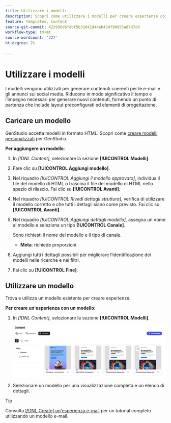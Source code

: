 ```yaml
---
title: Utilizzare i modelli
description: Scopri come utilizzare i modelli per creare esperienze coinvolgenti in GenStudio.
feature: Templates, Content
source-git-commit: 423956d6fdbf5b31041d44eb434f90d55a87d7c0
workflow-type: tm+mt
source-wordcount: '227'
ht-degree: 2%

---
```



# Utilizzare i modelli

I modelli vengono utilizzati per generare contenuti coerenti per le e-mail e gli annunci sui social media. Riducono in modo significativo il tempo e l’impegno necessari per generare nuovi contenuti, fornendo un punto di partenza che include layout preconfigurati ed elementi di progettazione.

## Caricare un modello

GenStudio accetta modelli in formato HTML. Scopri come [creare modelli personalizzati](customize-template.md) per GenStudio.

**Per aggiungere un modello**:

1. In _[!DNL Content]_, selezionare la sezione **[!UICONTROL Modelli]**.

1. Fare clic su **[!UICONTROL Aggiungi modello]**.

1. Nel riquadro _[!UICONTROL Aggiungi il modello approvato]_, individua il file del modello di HTML o trascina il file del modello di HTML nello spazio di rilascio. Fai clic su **[!UICONTROL Avanti]**.

1. Nel riquadro _[!UICONTROL Rivedi dettagli struttura]_, verifica di utilizzare il modello corretto e che tutti i dettagli siano come previsto. Fai clic su **[!UICONTROL Avanti]**.

1. Nel riquadro _[!UICONTROL Aggiungi dettagli modello]_, assegna un nome al modello e seleziona un tipo **[!UICONTROL Canale]**.

   Sono richiesti il nome del modello e il tipo di canale.

   - **Meta**: richiede proporzioni
   <!-- **Display ads**: requires Dimensions -->

1. Aggiungi tutti i dettagli possibili per migliorare l’identificazione dei modelli nelle ricerche e nei filtri.

1. Fai clic su **[!UICONTROL Fine]**.

## Utilizzare un modello

Trova e utilizza un modello esistente per creare esperienze.

**Per creare un&#39;esperienza con un modello**:

1. In _[!DNL Content]_, selezionare la sezione **[!UICONTROL Modelli]**.

   ![Elenco modelli di contenuto](../../assets/content-templates.png)

1. Selezionare un modello per una visualizzazione completa e un elenco di dettagli.

>[!TIP]
>
>Consulta [[!DNL Create] un&#39;esperienza e-mail](/help/tutorials/create-email-experience.md) per un tutorial completo utilizzando un modello e-mail.

<!--  The create button in Content Template view does not work yet.
1. Click **[!UICONTROL Create Experience]** (paintbrush) from the upper right corner to use the template.
-->
